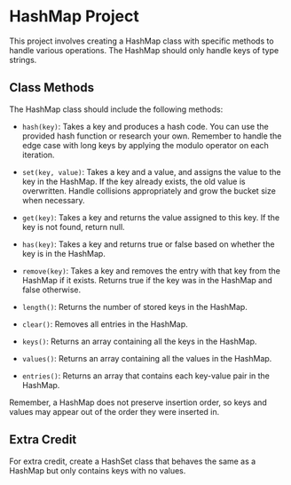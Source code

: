# HashMap Project

This project involves creating a HashMap class with specific methods to handle various operations. The HashMap should only handle keys of type strings.

## Class Methods

The HashMap class should include the following methods:

- `hash(key)`: Takes a key and produces a hash code. You can use the provided hash function or research your own. Remember to handle the edge case with long keys by applying the modulo operator on each iteration.

- `set(key, value)`: Takes a key and a value, and assigns the value to the key in the HashMap. If the key already exists, the old value is overwritten. Handle collisions appropriately and grow the bucket size when necessary.

- `get(key)`: Takes a key and returns the value assigned to this key. If the key is not found, return null.

- `has(key)`: Takes a key and returns true or false based on whether the key is in the HashMap.

- `remove(key)`: Takes a key and removes the entry with that key from the HashMap if it exists. Returns true if the key was in the HashMap and false otherwise.

- `length()`: Returns the number of stored keys in the HashMap.

- `clear()`: Removes all entries in the HashMap.

- `keys()`: Returns an array containing all the keys in the HashMap.

- `values()`: Returns an array containing all the values in the HashMap.

- `entries()`: Returns an array that contains each key-value pair in the HashMap.

Remember, a HashMap does not preserve insertion order, so keys and values may appear out of the order they were inserted in.

## Extra Credit

For extra credit, create a HashSet class that behaves the same as a HashMap but only contains keys with no values.
